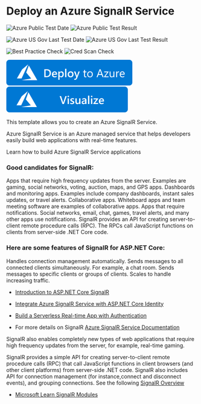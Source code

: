 # Deploy an Azure SignalR Service

![Azure Public Test Date](https://azurequickstartsservice.blob.core.windows.net/badges/101-signalr/PublicLastTestDate.svg)
![Azure Public Test Result](https://azurequickstartsservice.blob.core.windows.net/badges/101-signalr/PublicDeployment.svg)

![Azure US Gov Last Test Date](https://azurequickstartsservice.blob.core.windows.net/badges/101-signalr/FairfaxLastTestDate.svg)
![Azure US Gov Last Test Result](https://azurequickstartsservice.blob.core.windows.net/badges/101-signalr/FairfaxDeployment.svg)

![Best Practice Check](https://azurequickstartsservice.blob.core.windows.net/badges/101-signalr/BestPracticeResult.svg)
![Cred Scan Check](https://azurequickstartsservice.blob.core.windows.net/badges/101-signalr/CredScanResult.svg)

[![Deploy To Azure](https://raw.githubusercontent.com/Azure/azure-quickstart-templates/master/1-CONTRIBUTION-GUIDE/images/deploytoazure.svg?sanitize=true)]("https://portal.azure.com/#create/Microsoft.Template/uri/https%3A%2F%2Fraw.githubusercontent.com%2FAzure%2Fazure-quickstart-templates%2Fmaster%2F101-signalr%2Fazuredeploy.json")  [![Visualize](https://raw.githubusercontent.com/Azure/azure-quickstart-templates/master/1-CONTRIBUTION-GUIDE/images/visualizebutton.svg?sanitize=true)]("http://armviz.io/#/?load=https%3A%2F%2Fraw.githubusercontent.com%2FAzure%2Fazure-quickstart-templates%2Fmaster%2F101-signalr%2Fazuredeploy.json")
    


    


This template allows you to create an Azure SignalR Service. 

Azure SignalR Service is an Azure managed service that helps developers easily build web applications with real-time features.

Learn how to build Azure SignalR Service applications

### Good candidates for SignalR:

Apps that require high frequency updates from the server. Examples are gaming, social networks, voting, auction, maps, and GPS apps.
Dashboards and monitoring apps. Examples include company dashboards, instant sales updates, or travel alerts.
Collaborative apps. Whiteboard apps and team meeting software are examples of collaborative apps.
Apps that require notifications. Social networks, email, chat, games, travel alerts, and many other apps use notifications.
SignalR provides an API for creating server-to-client remote procedure calls (RPC). The RPCs call JavaScript functions on clients from server-side .NET Core code.

### Here are some features of SignalR for ASP.NET Core:

Handles connection management automatically.
Sends messages to all connected clients simultaneously. For example, a chat room.
Sends messages to specific clients or groups of clients.
Scales to handle increasing traffic.

- [Introduction to ASP.NET Core SignalR](https://docs.microsoft.com/aspnet/core/signalr/introduction?view=aspnetcore-3.0)

- [Integrate Azure SignalR Service with ASP.NET Core Identity](https://docs.microsoft.com/azure/azure-signalr/signalr-authenticate-oauth)
- [Build a Serverless Real-time App with Authentication](https://docs.microsoft.com/azure/azure-signalr/signalr-tutorial-authenticate-azure-functions)

- For more details on SignalR [Azure SignalR Service Documentation](href="https://docs.microsoft.com/azure/azure-signalr)

SignalR also enables completely new types of web applications that require high frequency updates from the server, for example, real-time gaming.

SignalR provides a simple API for creating server-to-client remote procedure calls (RPC) that call JavaScript functions in client browsers (and other client platforms) from server-side .NET code. SignalR also includes API for connection management (for instance,connect and disconnect events), and grouping connections. See the following [SignalR Overview](https://docs.microsoft.com/aspnet/signalr/overview/getting-started/introduction-to-signalr)

- [Microsoft Learn SignalR Modules](https://docs.microsoft.com/learn/modules/automatic-update-of-a-webapp-using-azure-functions-and-signalr/ )
